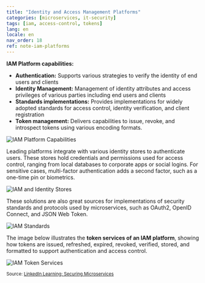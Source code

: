 ```yaml
---
title: "Identity and Access Management Platforms"
categories: [microservices, it-security]
tags: [iam, access-control, tokens]
lang: en
locale: en
nav_order: 18
ref: note-iam-platforms
---
```

**IAM Platform capabilities:**

- **Authentication:** Supports various strategies to verify the identity of end users and clients  
- **Identity Management:** Management of identity attributes and access privileges of various parties including end users and clients  
- **Standards implementations:** Provides implementations for widely adopted standards for access control, identity verification, and client registration  
- **Token management:** Delivers capabilities to issue, revoke, and introspect tokens using various encoding formats.  

![IAM Platform Capabilities](../../../assets/images/notes/iam-platforms/iam-capabilities.png)

Leading platforms integrate with various identity stores to authenticate users. These stores hold credentials and permissions used for access control, ranging from local databases to corporate apps or social logins. For sensitive cases, multi-factor authentication adds a second factor, such as a one-time pin or biometrics.  

![IAM and Identity Stores](../../../assets/images/notes/iam-platforms/iam-identity-stores.png)

These solutions are also great sources for implementations of security standards and protocols used by microservices, such as OAuth2, OpenID Connect, and JSON Web Token.  

![IAM Standards](../../../assets/images/notes/iam-platforms/iam-standards.png)

The image below illustrates the **token services of an IAM platform**, showing how tokens are issued, refreshed, expired, revoked, verified, stored, and formatted to support authentication and access control.  

![IAM Token Services](../../../assets/images/notes/iam-platforms/iam-token-services.png)

<small> Source: [LinkedIn Learning: Securing Microservices](https://www.linkedin.com/learning/microservices-security/securing-microservices?contextUrn=urn%3Ali%3AlyndaLearningPath%3A645bcd56498e6459e79b3c71&resume=false&u=57075649)</small>